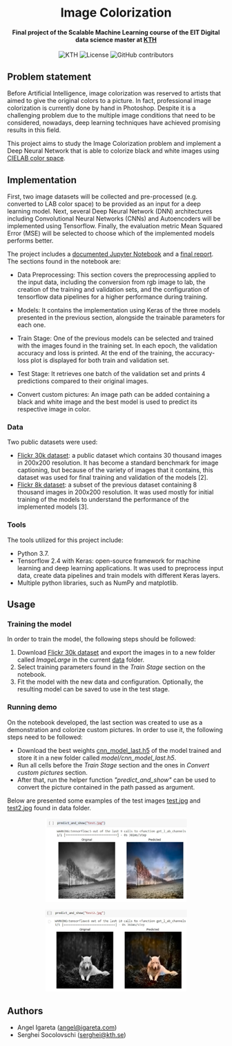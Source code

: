 <h1 align="center">Image Colorization</h1>
<h4 align="center">Final project of the Scalable Machine Learning course of the EIT Digital data science master at <a href="https://www.kth.se/en">KTH</a></h4>

<p align="center">
  <img alt="KTH" src="https://img.shields.io/badge/EIT%20Digital-KTH-%231954a6?style=flat-square" />  
  <img alt="License" src="https://img.shields.io/github/license/angeligareta/image-colorization?style=flat-square" />
  <img alt="GitHub contributors" src="https://img.shields.io/github/contributors/angeligareta/image-colorization?style=flat-square" />
</p>

## Problem statement

Before Artificial Intelligence, image colorization was reserved to artists that aimed to give the original colors to a picture. In fact, professional image colorization is currently done by hand in Photoshop. Despite it is a challenging problem due to the multiple image conditions that need to be considered, nowadays, deep learning techniques have achieved promising results in this field.

This project aims to study the Image Colorization problem and implement a Deep Neural Network that is able to colorize black and white images using [CIELAB color space](https://en.wikipedia.org/wiki/CIELAB_color_space).

## Implementation

First, two image datasets will be collected and pre-processed (e.g. converted to LAB color space) to be provided as an input for a deep learning model. Next, several Deep Neural Network (DNN) architectures including Convolutional Neural Networks (CNNs) and Autoencoders will be implemented using Tensorflow. Finally, the evaluation metric Mean Squared Error (MSE) will be selected to choose which of the implemented models performs better.

The project includes a [documented Jupyter Notebook](notebooks/image_colorization.ipynb) and a [final report](docs/report.pdf). The sections found in the notebook are:

- Data Preprocessing: This section covers the preprocessing applied to the input data, including
the conversion from rgb image to lab, the creation of the training and validation sets, and the
configuration of tensorflow data pipelines for a higher performance during training.

- Models: It contains the implementation using Keras of the three models presented in the previous
section, alongside the trainable parameters for each one.

- Train Stage: One of the previous models can be selected and trained with the images found in
the training set. In each epoch, the validation accuracy and loss is printed. At the end of the
training, the accuracy-loss plot is displayed for both train and validation set.

- Test Stage: It retrieves one batch of the validation set and prints 4 predictions compared to
their original images.

- Convert custom pictures: An image path can be added containing a black and white image and
the best model is used to predict its respective image in color.

### Data

Two public datasets were used:

- [Flickr 30k dataset](https://www.kaggle.com/adityajn105/flickr30k): a public dataset which contains 30 thousand images in 200x200 resolution. It has become a standard benchmark for image captioning, but because of the variety of images that it contains, this dataset was used for final training and validation of the models [2].
- [Flickr 8k dataset](https://www.kaggle.com/kunalgupta2616/flickr-8k-images-with-captions): a subset of the previous dataset containing 8 thousand images in 200x200 resolution. It was used mostly for initial training of the models to understand the performance of the implemented models [3].

### Tools

The tools utilized for this project include:

- Python 3.7.
- Tensorflow 2.4 with Keras: open-source framework for machine learning and deep learning applications. It was used to preprocess input data, create data pipelines and train models with different Keras layers.
- Multiple python libraries, such as NumPy and matplotlib.

## Usage

### Training the model

In order to train the model, the following steps should be followed:

1. Download [Flickr 30k dataset](https://www.kaggle.com/adityajn105/flickr30k) and export the images in to a new folder called _ImageLarge_ in the current [data](data) folder.
2. Select training parameters found in the _Train Stage_ section on the notebook.
3. Fit the model with the new data and configuration. Optionally, the resulting model can be saved to use in the test stage.

### Running demo

On the notebook developed, the last section was created to use as a demonstration and colorize custom pictures. In order to use it, the following steps need to be followed:

- Download the best weights [cnn_model_last.h5](https://drive.google.com/uc?export=download&id=1KI9fCihX3c2DpU_s6XCJGCngpxZeEcOM) of the model trained and store it in a new folder called _model/cnn_model_last.h5_.
- Run all cells before the _Train Stage_ section and the ones in _Convert custom pictures_ section.
- After that, run the helper function _"predict_and_show"_ can be used to convert the picture contained in the path passed as argument.

Below are presented some examples of the test images [test.jpg](data/test.jpg) and [test2.jpg](data/test2.jpg) found in data folder.

<p align="center">
<img alt="example-1" src="docs/example-1.jpg" width="65%" />
</p>

<p align="center">
<img alt="example-2" src="docs/example-2.jpg" width="65%" />
</p>

## Authors

- Angel Igareta ([angel@igareta.com](mailto:angel@igareta.com))
- Serghei Socolovschi ([serghei@kth.se](mailto:serghei@kth.se))
